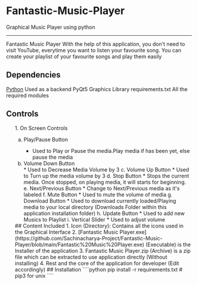 # Fantastic-Music-Player
Graphical Music Player using python
_____________________________________________________________________________
Fantastic Music Player
    With the help of this application, you don't need to visit YouTube, everytime you want to listen your favourite song. You can create your playlist of your favourite songs and play them easily
## Dependencies
[Python](https://www.python.org/)
    Used as a backend
PyQt5
    Graphics Library
requirements.txt
    All the required modules
## Controls
<ol>
1. On Screen Controls
<ol type='a'>
    <li>Play/Pause Button</li>
        <ul>
            <li>Used to Play or Pause the media.Play media if has been yet, else pause the media</li>
        </ul>
    <li>Volume Down Button</li>
* Used to Decrease Media Volume by 3
c. Volume Up Button
* Used to Turn up the media volume by 3
d. Stop Button
* Stops the current media. Once stopped, on playing media, it will starts for beginning.
e. Next/Previous Button
* Change to Next/Previous media as it's labeled
f. Mute Button
* Used to mute the volume of media
g. Download Button
* Used to download currently loaded/Playing media to your local directory (Downloads Folder within this application installation folder)
h. Update Button
* Used to add new Musics to Playlist
i. Vertical Slider
* Used to adjust volume
</ol>
## Content Included
1. Icon (Directory): Contains all the icons used in the Graphical Interface
2. [Fantastic Music Player.exe](https://github.com/Sachinacharya-Project/Fantastic-Music-Player/blob/main/Fantastic%20Music%20Player.exe) (Executable) is the Installer of the application
3. Fantastic Music Player.zip (Archive) is a zip file which can be extracted to use application directly (Without installing)
4. Rest and the core of the application for developer (Edit accordingly)
## Installation
````python
pip install -r requirements.txt # pip3 for unix
````